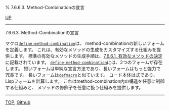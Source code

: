 % 7.6.6.3. Method-Combinationの宣言

[UP](7.6.6.html)  

---

7.6.6.3. Method-Combinationの宣言


マクロ[`define-method-combination`](7.7.define-method-combination.html)は、
method-combinationの新しいフォームを定義します。
これは、有効なメソッドの生成をカスタマイズする仕組みを提供します。
標準の有効なメソッドの生成手順は、[7.6.6.1. 有効なメソッドの決定](7.6.6.1.html)に記載されています。
[`define-method-combination`](7.7.define-method-combination.html)には、2つのフォームが存在します。
短いフォームは単純な宣言方法であり、長いフォームはもっと強力で冗長です。
長いフォームは[`defmacro`](3.8.defmacro.html)と似ています。
コード本体は式であり、Lispフォームを計算します。
これはmethod-combination内の構造を任意に制御する仕組みと、
メソッドの修飾子を任意に扱う仕組みを提供します。


---
[TOP](index.html),  [Github](https://github.com/nptcl/npt-japanese)

